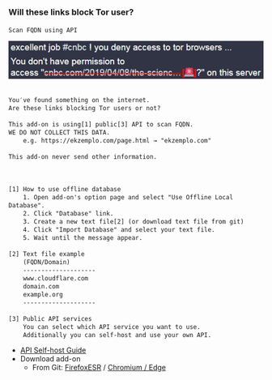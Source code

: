 ### Will these links block Tor user?

`Scan FQDN using API`

![](../../image/isatpreview.jpg)


```

You′ve found something on the internet.
Are these links blocking Tor users or not?
 
This add-on is using[1] public[3] API to scan FQDN.
WE DO NOT COLLECT THIS DATA.
	e.g. https://ekzemplo.com/page.html → "ekzemplo.com"

This add-on never send other information.



[1] How to use offline database
	1. Open add-on's option page and select "Use Offline Local Database".
	2. Click "Database" link.
	3. Create a new text file[2] (or download text file from git)
	4. Click "Import Database" and select your text file.
	5. Wait until the message appear.

[2] Text file example
	(FQDN/Domain)
	--------------------
	www.cloudflare.com
	domain.com
	example.org
	--------------------

[3] Public API services
	You can select which API service you want to use.
	Additionally you can self-host and use your own API.

```


- [API Self-host Guide](../../tool/api_for_ismm_isat/)
- Download add-on
  - From Git: [FirefoxESR](https://0xacab.org/dCF/deCloudflare/-/raw/master/addons/releases/isat.xpi) / [Chromium / Edge](https://0xacab.org/dCF/deCloudflare/-/raw/master/addons/releases/isat.crx)
